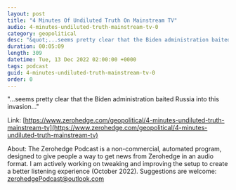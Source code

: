 ```yaml
---
layout: post
title: "4 Minutes Of Undiluted Truth On Mainstream TV"
audio: 4-minutes-undiluted-truth-mainstream-tv-0
category: geopolitical
desc: "&quot;...seems pretty clear that the Biden administration baited Russia into this invasion...&quot;"
duration: 00:05:09
length: 309
datetime: Tue, 13 Dec 2022 02:00:00 +0000
tags: podcast
guid: 4-minutes-undiluted-truth-mainstream-tv-0
order: 0
---
```

&quot;...seems pretty clear that the Biden administration baited Russia into this invasion...&quot;

Link: [https://www.zerohedge.com/geopolitical/4-minutes-undiluted-truth-mainstream-tv](https://www.zerohedge.com/geopolitical/4-minutes-undiluted-truth-mainstream-tv)

About: The Zerohedge Podcast is a non-commercial, automated program, designed to give people a way to get news from Zerohedge in an audio format.  I am actively working on tweaking and improving the setup to create a better listening experience (October 2022).  Suggestions are welcome: [zerohedgePodcast@outlook.com](mailto:zerohedgePodcast@outlook.com)